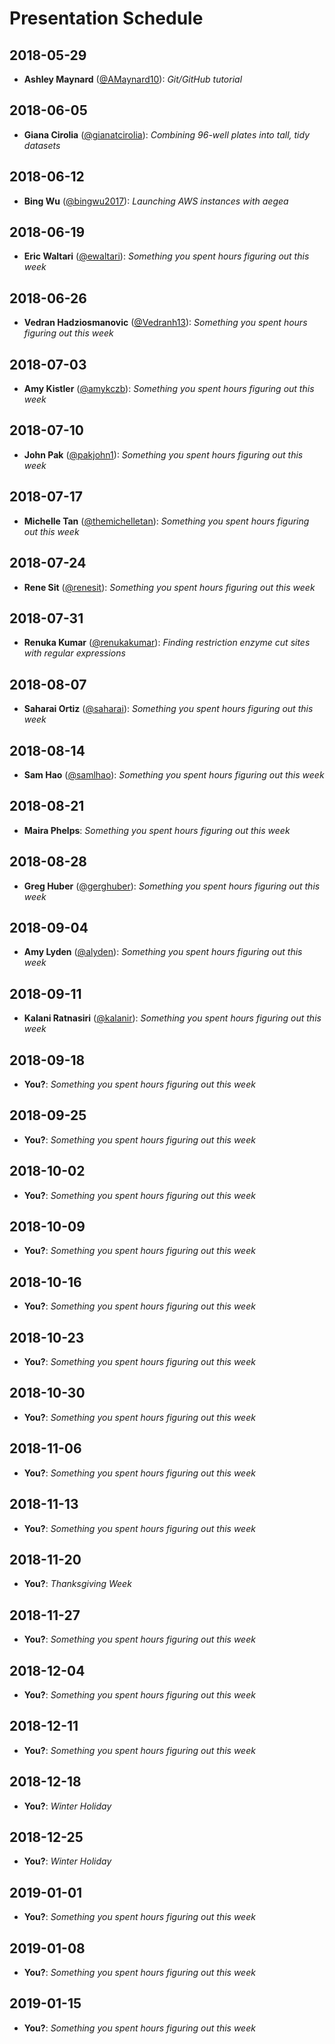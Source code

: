 # Presentation Schedule

## 2018-05-29

- **Ashley Maynard** ([@AMaynard10](https://github.com/AMaynard10)): *Git/GitHub tutorial*

## 2018-06-05

- **Giana Cirolia** ([@gianatcirolia](https://github.com/gianatcirolia)): *Combining 96-well plates into tall, tidy datasets*

## 2018-06-12

- **Bing Wu** ([@bingwu2017](https://github.com/bingwu2017)): *Launching AWS instances with aegea*

## 2018-06-19

- **Eric Waltari** ([@ewaltari](https://github.com/ewaltari)): *Something you spent hours figuring out this week*

## 2018-06-26

- **Vedran Hadziosmanovic** ([@Vedranh13](https://github.com/Vedranh13)): *Something you spent hours figuring out this week*

## 2018-07-03

- **Amy Kistler** ([@amykczb](https://github.com/amykczb)): *Something you spent hours figuring out this week*

## 2018-07-10

- **John Pak** ([@pakjohn1](https://github.com/pakjohn1)): *Something you spent hours figuring out this week*

## 2018-07-17

- **Michelle Tan** ([@themichelletan](https://github.com/themichelletan)): *Something you spent hours figuring out this week*

## 2018-07-24

- **Rene Sit** ([@renesit](https://github.com/renesit)): *Something you spent hours figuring out this week*

## 2018-07-31

- **Renuka Kumar** ([@renukakumar](https://github.com/renukakumar)): *Finding restriction enzyme cut sites with regular expressions*

## 2018-08-07

- **Saharai Ortiz** ([@saharai](https://github.com/saharai)): *Something you spent hours figuring out this week*

## 2018-08-14

- **Sam Hao** ([@samlhao](https://github.com/samlhao)): *Something you spent hours figuring out this week*

## 2018-08-21

- **Maira Phelps**: *Something you spent hours figuring out this week*

## 2018-08-28

- **Greg Huber** ([@gerghuber](https://github.com/gerghuber)): *Something you spent hours figuring out this week*

## 2018-09-04

- **Amy Lyden** ([@alyden](https://github.com/alyden)): *Something you spent hours figuring out this week*

## 2018-09-11

- **Kalani Ratnasiri** ([@kalanir](https://github.com/kalanir)): *Something you spent hours figuring out this week*

## 2018-09-18

- **You?**: *Something you spent hours figuring out this week*

## 2018-09-25

- **You?**: *Something you spent hours figuring out this week*

## 2018-10-02

- **You?**: *Something you spent hours figuring out this week*

## 2018-10-09

- **You?**: *Something you spent hours figuring out this week*

## 2018-10-16

- **You?**: *Something you spent hours figuring out this week*

## 2018-10-23

- **You?**: *Something you spent hours figuring out this week*

## 2018-10-30

- **You?**: *Something you spent hours figuring out this week*

## 2018-11-06

- **You?**: *Something you spent hours figuring out this week*

## 2018-11-13

- **You?**: *Something you spent hours figuring out this week*

## 2018-11-20

- **You?**: *Thanksgiving Week*

## 2018-11-27

- **You?**: *Something you spent hours figuring out this week*

## 2018-12-04

- **You?**: *Something you spent hours figuring out this week*

## 2018-12-11

- **You?**: *Something you spent hours figuring out this week*

## 2018-12-18

- **You?**: *Winter Holiday*

## 2018-12-25

- **You?**: *Winter Holiday*

## 2019-01-01

- **You?**: *Something you spent hours figuring out this week*

## 2019-01-08

- **You?**: *Something you spent hours figuring out this week*

## 2019-01-15

- **You?**: *Something you spent hours figuring out this week*
